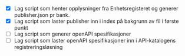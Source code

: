 - [x] Lag script som henter opplysninger fra Enhetsregisteret og generer publisher.json pr bank.
- [x] Lag script som laster publisher inn i index på bakgrunn av fil i første punkt
- [ ] Lag script som generer openAPI spesifikasjoner
- [ ] Lag script som laster openAPI spesifikasjoner inn i API-katalogens registreringsløsning
